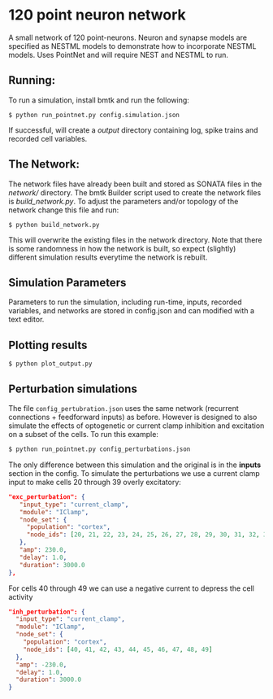 # 120 point neuron network

A small network of 120 point-neurons. Neuron and synapse models are specified as NESTML models to demonstrate how to incorporate NESTML models. Uses PointNet and will require NEST and NESTML to run.


## Running:
To run a simulation, install bmtk and run the following:
```
$ python run_pointnet.py config.simulation.json
```
If successful, will create a *output* directory containing log, spike trains and recorded cell variables.

## The Network:
The network files have already been built and stored as SONATA files in the *network/* directory. The bmtk Builder
script used to create the network files is *build_network.py*. To adjust the parameters and/or topology of the network
change this file and run:
```
$ python build_network.py
```
This will overwrite the existing files in the network directory. Note that there is some randomness in how the network
is built, so expect (slightly) different simulation results everytime the network is rebuilt.

## Simulation Parameters
Parameters to run the simulation, including run-time, inputs, recorded variables, and networks are stored in config.json
and can modified with a text editor.

## Plotting results
```
$ python plot_output.py
```

## Perturbation simulations
The file ```config_pertubration.json``` uses the same network (recurrent connections + feedforward inputs) as before. However
is designed to also simulate the effects of optogenetic or current clamp inhibition and excitation on a subset of the cells. 
To run this example:
```bash
$ python run_pointnet.py config_perturbations.json
``` 

The only difference between this simulation and the original is in the **inputs** section in the config. To simulate the 
perturbations we use a current clamp input to make cells 20 through 39 overly excitatory:
```json
"exc_perturbation": {
   "input_type": "current_clamp",
   "module": "IClamp",
   "node_set": {
     "population": "cortex",
     "node_ids": [20, 21, 22, 23, 24, 25, 26, 27, 28, 29, 30, 31, 32, 33, 34, 35, 36, 37, 38, 39]
   },
   "amp": 230.0,
   "delay": 1.0,
   "duration": 3000.0
},
```

For cells 40 through 49 we can use a negative current to depress the cell activity
```json
"inh_perturbation": {
  "input_type": "current_clamp",
  "module": "IClamp",
  "node_set": {
    "population": "cortex",
    "node_ids": [40, 41, 42, 43, 44, 45, 46, 47, 48, 49]
  },
  "amp": -230.0,
  "delay": 1.0,
  "duration": 3000.0
}
```

